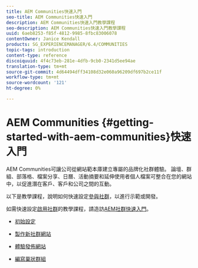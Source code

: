 ```yaml
---
title: AEM Communities快速入門
seo-title: AEM Communities快速入門
description: AEM Communities快速入門教學課程
seo-description: AEM Communities快速入門教學課程
uuid: 6aeb8253-f85f-4812-9985-8fbc83006078
contentOwner: Janice Kendall
products: SG_EXPERIENCEMANAGER/6.4/COMMUNITIES
topic-tags: introduction
content-type: reference
discoiquuid: 4f4c73eb-281e-4dfb-9cb0-2341d5ee94ae
translation-type: tm+mt
source-git-commit: 4d64494dff34108d32e060a96209df697b2ce11f
workflow-type: tm+mt
source-wordcount: '121'
ht-degree: 0%

---
```



# AEM Communities {#getting-started-with-aem-communities}快速入門

AEM Communities可讓公司從網站範本庫建立專屬的品牌化社群體驗。 論壇、群組、部落格、檔案分享、日曆、活動摘要和延伸使用者個人檔案可整合在您的網站中，以促進潛在客戶、客戶和公司之間的互動。

以下是教學課程，說明如何快速設定[參與社群](overview.md#engagement-community)，以進行示範或開發。

如需快速設定[啟用社群](overview.md#enablement-community)的教學課程，請造訪[AEM社群快速入門](getting-started-enablement.md)。

* [初始設定](setup.md)

* [製作新社群網站](create-site.md)

* [體驗發佈網站](published-site.md)

* [編寫巢狀群組](nested-groups.md)

